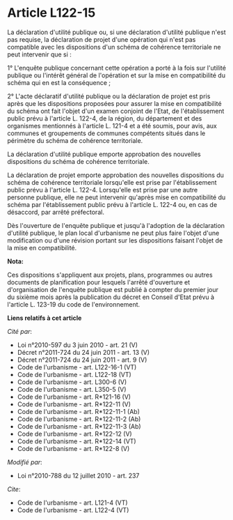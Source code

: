 # Article L122-15

La déclaration d'utilité publique ou, si une déclaration d'utilité publique n'est pas requise, la déclaration de projet d'une
opération qui n'est pas compatible avec les dispositions d'un schéma de cohérence territoriale ne peut intervenir que si : 

1° L'enquête publique concernant cette opération a porté à la fois sur l'utilité publique ou l'intérêt général de l'opération
et sur la mise en compatibilité du schéma qui en est la conséquence ; 

2° L'acte déclaratif d'utilité publique ou la déclaration de projet est pris après que les dispositions proposées pour
assurer la mise en compatibilité du schéma ont fait l'objet d'un examen conjoint de l'Etat, de l'établissement public prévu à
l'article L. 122-4, de la région, du département et des organismes mentionnés à l'article L. 121-4 et a été soumis, pour
avis, aux communes et groupements de communes compétents situés dans le périmètre du schéma de cohérence territoriale. 

La déclaration d'utilité publique emporte approbation des nouvelles dispositions du schéma de cohérence territoriale. 

La déclaration de projet emporte approbation des nouvelles dispositions du schéma de cohérence territoriale lorsqu'elle est
prise par l'établissement public prévu à l'article L. 122-4. Lorsqu'elle est prise par une autre personne publique, elle ne
peut intervenir qu'après mise en compatibilité du schéma par l'établissement public prévu à l'article L. 122-4 ou, en cas de
désaccord, par arrêté préfectoral. 

Dès l'ouverture de l'enquête publique et jusqu'à l'adoption de la déclaration d'utilité publique, le plan local d'urbanisme
ne peut plus faire l'objet d'une modification ou d'une révision portant sur les dispositions faisant l'objet de la mise en
compatibilité.

**Nota:**

Ces dispositions s'appliquent aux projets, plans, programmes ou autres documents de planification pour lesquels l'arrêté
d'ouverture et d'organisation de l'enquête publique est publié à compter du premier jour du sixième mois après la publication
du décret en Conseil d'Etat prévu à l'article L. 123-19 du code de l'environnement.

**Liens relatifs à cet article**

_Cité par_:

  - Loi n°2010-597 du 3 juin 2010 - art. 21 (V)
  - Décret n°2011-724 du 24 juin 2011 - art. 13 (V)
  - Décret n°2011-724 du 24 juin 2011 - art. 9 (V)
  - Code de l'urbanisme - art. L122-16-1 (VT)
  - Code de l'urbanisme - art. L122-18 (VT)
  - Code de l'urbanisme - art. L300-6 (V)
  - Code de l'urbanisme - art. L350-5 (V)
  - Code de l'urbanisme - art. R*121-16 (V)
  - Code de l'urbanisme - art. R*122-11 (V)
  - Code de l'urbanisme - art. R*122-11-1 (Ab)
  - Code de l'urbanisme - art. R*122-11-2 (Ab)
  - Code de l'urbanisme - art. R*122-11-3 (Ab)
  - Code de l'urbanisme - art. R*122-12 (V)
  - Code de l'urbanisme - art. R*122-14 (VT)
  - Code de l'urbanisme - art. R*122-8 (V)

_Modifié par_:

  - Loi n°2010-788 du 12 juillet 2010 - art. 237

_Cite_:

  - Code de l'urbanisme - art. L121-4 (VT)
  - Code de l'urbanisme - art. L122-4 (VT)

